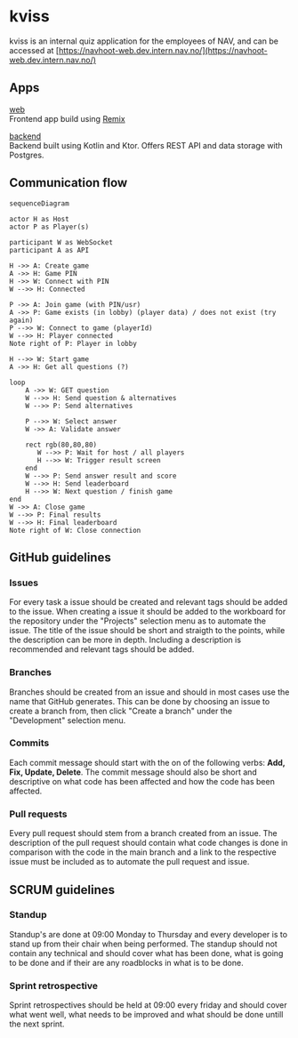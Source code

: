 # kviss

kviss is an internal quiz application for the employees of NAV, and can be accessed at [https://navhoot-web.dev.intern.nav.no/](https://navhoot-web.dev.intern.nav.no/)


## Apps

[web](web)\
Frontend app build using [Remix](https://remix.run/)

[backend](backend)\
Backend built using Kotlin and Ktor. Offers REST API and data storage with Postgres.

## Communication flow

```mermaid
sequenceDiagram

actor H as Host
actor P as Player(s)

participant W as WebSocket 
participant A as API

H ->> A: Create game
A ->> H: Game PIN
H ->> W: Connect with PIN
W -->> H: Connected 

P ->> A: Join game (with PIN/usr) 
A ->> P: Game exists (in lobby) (player data) / does not exist (try again) 
P -->> W: Connect to game (playerId)
W -->> H: Player connected
Note right of P: Player in lobby

H -->> W: Start game
A ->> H: Get all questions (?)

loop 
    A ->> W: GET question
    W -->> H: Send question & alternatives
    W -->> P: Send alternatives

    P -->> W: Select answer
    W ->> A: Validate answer

    rect rgb(80,80,80)
       W -->> P: Wait for host / all players
       H -->> W: Trigger result screen  
    end
    W -->> P: Send answer result and score
    W -->> H: Send leaderboard
    H -->> W: Next question / finish game
end
W ->> A: Close game
W -->> P: Final results
W -->> H: Final leaderboard
Note right of W: Close connection
```

## GitHub guidelines

### Issues
For every task a issue should be created and relevant tags should be added to the issue. When creating a issue it should be added to the workboard for the repository under the "Projects" selection menu as to automate the issue. The title of the issue should be short and straigth to the points, while the description can be more in depth. Including a description is recommended and relevant tags should be added.
### Branches
Branches should be created from an issue and should in most cases use the name that GitHub generates. This can be done by choosing an issue to create a branch from, then click "Create a branch" under the "Development" selection menu.

### Commits
Each commit message should start with the on of the following verbs: **Add, Fix, Update, Delete**. The commit message should also be short and descriptive on what code has been affected and how the code has been affected.
### Pull requests
Every pull request should stem from a branch created from an issue. The description of the pull request should contain what code changes is done in comparison with the code in the main branch and a link to the respective issue must be included as to automate the pull request and issue.

## SCRUM guidelines

### Standup
Standup's are done at 09:00 Monday to Thursday and every developer is to stand up from their chair when being performed. The standup should not contain any technical and should cover what has been done, what is going to be done and if their are any roadblocks in what is to be done.

### Sprint retrospective
Sprint retrospectives should be held at 09:00 every friday and should cover what went well, what needs to be improved and what should be done untill the next sprint.
